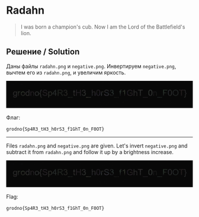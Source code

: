 # Radahn

> I was born a champion's cub. Now I am the Lord of the Battlefield's lion.

## Решение / Solution

Даны файлы `radahn.png` и `negative.png`. Инвертируем `negative.png`, вычтем его из `radahn.png`, и
увеличим яркость.

![Флаг](flag.png)

Флаг:

```plain
grodno{Sp4R3_tH3_h0rS3_f1GhT_0n_F0OT}
```

---

Files `radahn.png` and `negative.png` are given. Let's invert `negative.png` and subtract it from
`radahn.png` and follow it up by a brightness increase.

![Flag](flag.png)

Flag:

```plain
grodno{Sp4R3_tH3_h0rS3_f1GhT_0n_F0OT}
```
